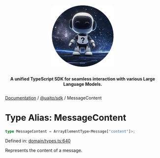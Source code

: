 <div style="display:flex; flex-direction:column; align-items:center;">
<p align="center">
  <img src="../UAITO.png" alt="UAITO Logo" width="200"/>
</p>

<p align="center">
  <strong>A unified TypeScript SDK for seamless interaction with various Large Language Models.</strong>
</p>
</div>

[Documentation](README.md) / [@uaito/sdk](@uaito.sdk.md) / MessageContent

# Type Alias: MessageContent

```ts
type MessageContent = ArrayElementType<Message["content"]>;
```

Defined in: [domain/types.ts:640](https://github.com/elribonazo/uaito/blob/86493a842e0d07c9f10872ff549129f89a4683d7/packages/sdk/src/domain/types.ts#L640)

Represents the content of a message.

